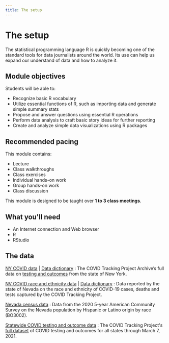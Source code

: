 ```yaml
---
title: The setup
---
```


# The setup

The statistical programming language R is quickly becoming one of the standard tools for data journalists around the world. Its use can help us expand our understand of data and how to analyze it.

## Module objectives

Students will be able to:

* Recognize basic R vocabulary
* Utilize essential functions of R, such as importing data and generate simple summary stats
* Propose and answer questions using essential R operations
* Perform data analysis to craft basic story ideas for further reporting
* Create and analyze simple data visualizations using R packages

## Recommended pacing

This module contains:
* Lecture
* Class walkthroughs
* Class exercises
* Individual hands-on work
* Group hands-on work
* Class discussion

This module is designed to be taught over **1 to 3 class meetings**.

## What you'll need

* An Internet connection and Web browser
* R
* RStudio

## The data

[NY COVID data](https://explore.covidtracking.com/download/state/ny.csv) | [Data dictionary](https://explore.covidtracking.com/field-definitions/index.html)
: The COVID Tracking Project Archive’s full data on [testing and outcomes](https://explore.covidtracking.com/state/ny/index.html) from the state of New York.

[NV COVID race and ethnicity data](https://explore.covidtracking.com/download/state/nv/nv-race-ethnicity.csv) | [Data dictionary](https://explore.covidtracking.com/field-definitions/crdt/index.html)
: Data reported by the state of Nevada on the race and ethnicity of COVID-19 cases, deaths and tests captured by the COVID Tracking Project.

[Nevada census data](https://data.census.gov/table?q=hispanic&g=040XX00US32&y=2020&d=ACS+5-Year+Estimates+Detailed+Tables)
: Data from the 2020 5-year American Community Survey on the Nevada population by Hispanic or Latino origin by race (BO3002).

[Statewide COVID testing and outcome data](https://covidtracking.com/data/download/all-states-history.csv)
: The COVID Tracking Project's [full dataset](https://covidtracking.com/data) of COVID testing and outcomes for all states through March 7, 2021.
